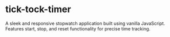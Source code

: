 # tick-tock-timer
A sleek and responsive stopwatch application built using vanilla JavaScript. Features start, stop, and reset functionality for precise time tracking.

